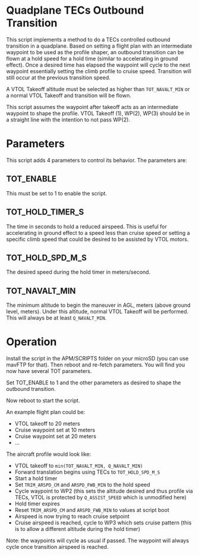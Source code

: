 # Quadplane TECs Outbound Transition

This script implements a method to do a TECs controlled outbound transition in a quadplane. Based on
setting a flight plan with an intermediate waypoint to be used as the profile shaper, an outbound
transition can be flown at a hold speed for a hold time (similar to accelerating in ground effect).
Once a desired time has elapsed the waypoint will cycle to the next waypoint essentially setting
the climb profile to cruise speed. Transition will still occur at the previous transition speed.

A VTOL Takeoff altitude must be selected as higher than `TOT_NAVALT_MIN` or a normal VTOL Takeoff
and transition will be flown.

This script assumes the waypoint after takeoff acts as an intermediate waypoint to shape the
profile. VTOL Takeoff (1), WP(2), WP(3) should be in a straight line with the intention to not pass
WP(2).

# Parameters

This script adds 4 parameters to control its behavior. The parameters are:

## TOT_ENABLE

This must be set to 1 to enable the script.

## TOT_HOLD_TIMER_S

The time in seconds to hold a reduced airspeed. This is useful for accelerating in ground effect to
a speed less than cruise speed or setting a specific climb speed that could be desired to be
assisted by VTOL motors.

## TOT_HOLD_SPD_M_S

The desired speed during the hold timer in meters/second.

## TOT_NAVALT_MIN

The minimum altitude to begin the maneuver in AGL, meters (above ground level, meters). Under this
altitude, normal VTOL Takeoff will be performed. This will always be at least `Q_NAVALT_MIN`.

# Operation

Install the script in the APM/SCRIPTS folder on your microSD (you can
use mavFTP for that). Then reboot and re-fetch parameters. You will
find you now have several TOT parameters.

Set TOT_ENABLE to 1 and the other parameters as desired to shape the outbound transition.

Now reboot to start the script.

An example flight plan could be:

* VTOL takeoff to 20 meters
* Cruise waypoint set at 10 meters
* Cruise waypoint set at 20 meters
* ...

The aircraft profile would look like:

* VTOL takeoff to `min(TOT_NAVALT_MIN, Q_NAVALT_MIN)`
* Forward translation begins using TECs to `TOT_HOLD_SPD_M_S`
* Start a hold timer
* Set `TRIM_ARSPD_CM` and `ARSPD_FWB_MIN` to the hold speed
* Cycle waypoint to WP2 (this sets the altitude desired and thus profile via TECs, VTOL is
protected by `Q_ASSIST_SPEED` which is unmodified here)
* Hold timer expires
* Reset `TRIM_ARSPD_CM` and `ARSPD_FWB_MIN` to values at script boot
* Airspeed is now trying to reach cruise setpoint
* Cruise airspeed is reached, cycle to WP3 which sets cruise pattern (this is to allow a
different altitude during the hold timer)

Note: the waypoints will cycle as usual if passed. The waypoint will always cycle once transition
airspeed is reached.
